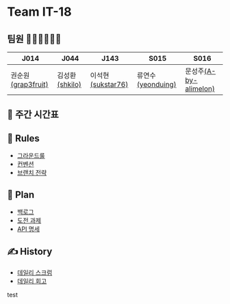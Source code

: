 # Team IT-18

## 팀원 💁🏻‍♀️💁🏻‍♂️

| J014                                                | J044                                        | J143                                              | S015                                              | S016                                                      |
| --------------------------------------------------- | ------------------------------------------- | ------------------------------------------------- | ------------------------------------------------- | --------------------------------------------------------- |
| 권순원[(grap3fruit)](https://github.com/grap3fruit) | 김성환[(shkilo)](https://github.com/shkilo) | 이석현[(sukstar76)](https://github.com/sukstar76) | 류연수[(yeonduing)](https://github.com/yeonduing) | 문성주[(A-by-alimelon)](https://github.com/A-by-alimelon) |

## 📅 주간 시간표

## 📒 Rules

- [그라운드룰](https://github.com/boostcamp-2020/IssueTracker-18/wiki/%EA%B7%B8%EB%9D%BC%EC%9A%B4%EB%93%9C-%EB%A3%B0)
- [컨벤션](https://github.com/boostcamp-2020/IssueTracker-18/wiki/%EC%BB%A8%EB%B2%A4%EC%85%98)
- [브랜치 전략](https://github.com/boostcamp-2020/IssueTracker-18/wiki/%EB%B8%8C%EB%9E%9C%EC%B9%98-%EC%A0%84%EB%9E%B5)

## 📄 Plan

- [백로그](https://docs.google.com/spreadsheets/d/1ZKoDOI1vLNiIdl8Q41IfCOOv_XcJLkwrgod0vjgg8Kw/edit#gid=0)
- [도전 과제](https://github.com/boostcamp-2020/IssueTracker-18/wiki/%EB%8F%84%EC%A0%84-%EA%B3%BC%EC%A0%9C)
- [API 명세](https://github.com/boostcamp-2020/IssueTracker-18/wiki/API-%EB%AA%85%EC%84%B8)

## ✍️ History

- [데일리 스크럼](https://github.com/boostcamp-2020/IssueTracker-18/wiki/%EB%8D%B0%EC%9D%BC%EB%A6%AC-%EC%8A%A4%ED%81%AC%EB%9F%BC)
- [데일리 회고](https://github.com/boostcamp-2020/IssueTracker-18/wiki/%EB%8D%B0%EC%9D%BC%EB%A6%AC-%ED%9A%8C%EA%B3%A0)

test
